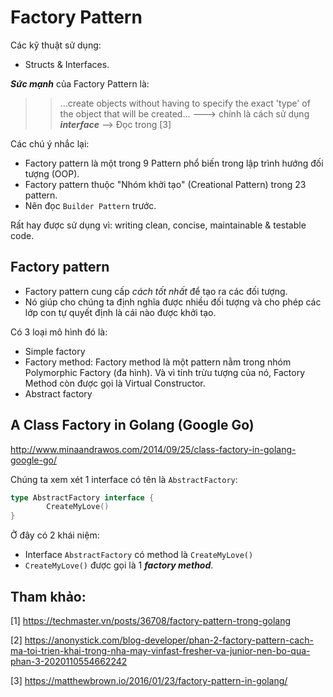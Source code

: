 # Factory Pattern

Các kỹ thuật sử dụng:
- Structs & Interfaces.

***Sức mạnh*** của Factory Pattern là:
>> ...create objects without having to specify the exact 'type' of the object that will be created...
---> chính là cách sử dụng ***interface*** --> Đọc trong [3]


Các chú ý nhắc lại:
- Factory pattern là một trong 9 Pattern phổ biến trong lập trình hướng đối tượng (OOP). 
- Factory pattern thuộc "Nhóm khởi tạo" (Creational Pattern) trong 23 pattern.
- Nên đọc `Builder Pattern` trước.

Rất hay được sử dụng vì: writing clean, concise, maintainable & testable code.

## Factory pattern
- Factory pattern cung cấp *cách tốt nhất* để tạo ra các đối tượng.
- Nó giúp cho chúng ta định nghĩa được nhiều đối tượng và cho phép các lớp con tự quyết định là cái nào được khởi tạo.

Có 3 loại mô hình đó là: 
- Simple factory 
- Factory method: Factory method là một pattern nằm trong nhóm Polymorphic Factory (đa hình). Và vì tính trừu tượng của nó, Factory Method còn được gọi là Virtual Constructor. 
- Abstract factory

## A Class Factory in Golang (Google Go)

http://www.minaandrawos.com/2014/09/25/class-factory-in-golang-google-go/

Chúng ta xem xét 1 interface có tên là `AbstractFactory`:

```go
type AbstractFactory interface {
        CreateMyLove()
}
```
Ở đây có 2 khái niệm:
- Interface `AbstractFactory` có method là `CreateMyLove()`
- `CreateMyLove()` được gọi là 1 ***factory method***.

## Tham khảo:
[1] https://techmaster.vn/posts/36708/factory-pattern-trong-golang

[2] https://anonystick.com/blog-developer/phan-2-factory-pattern-cach-ma-toi-trien-khai-trong-nha-may-vinfast-fresher-va-junior-nen-bo-qua-phan-3-2020110554662242

[3] https://matthewbrown.io/2016/01/23/factory-pattern-in-golang/
